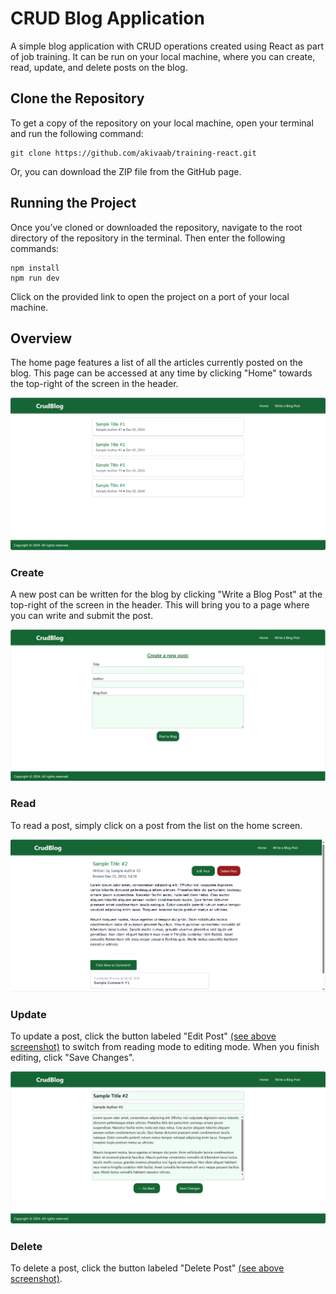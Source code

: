 # CRUD Blog Application

A simple blog application with CRUD operations created using React as part of job training. It can be run on your local machine, where you can create, read, update, and delete posts on the blog.

## Clone the Repository

To get a copy of the repository on your local machine, open your terminal and run the following command:

```
git clone https://github.com/akivaab/training-react.git
```

Or, you can download the ZIP file from the GitHub page.

## Running the Project

Once you’ve cloned or downloaded the repository, navigate to the root directory of the repository in the terminal. Then enter the following commands:

```
npm install
npm run dev
```

Click on the provided link to open the project on a port of your local machine.

## Overview

The home page features a list of all the articles currently posted on the blog. This page can be accessed at any time by clicking "Home" towards the top-right of the screen in the header.

![Screenshot of the blog home page featuring a list of all posts.](img/post-list.png)

### Create

A new post can be written for the blog by clicking "Write a Blog Post" at the top-right of the screen in the header. This will bring you to a page where you can write and submit the post.

![Screenshot of the page where you can add posts to the blog.](img/create-post.png)

### Read

To read a post, simply click on a post from the list on the home screen.

![Screenshot of the page where you can read a post](img/post-details-read.png)

### Update

To update a post, click the button labeled "Edit Post" [(see above screenshot)](#read) to switch from reading mode to editing mode. When you finish editing, click "Save Changes".

![Screenshot of the page where you can update a post](img/post-details-edit.png)

### Delete

To delete a post, click the button labeled "Delete Post" [(see above screenshot)](#read).
